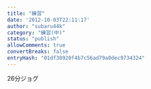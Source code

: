 ```yaml
---
title: "練習"
date: '2012-10-03T22:11:17'
author: "subaru44k"
category: "練習(中)"
status: "publish"
allowComments: true
convertBreaks: false
entryHash: "01df38920f4b7c56ad79a0dec9734324"
---
```

26分ジョグ
